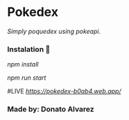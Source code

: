 # Pokedex

_Simply poquedex using pokeapi._

### Instalation  🔧

_npm install_

_npm run start_

#LIVE
_https://pokedex-b0ab4.web.app/_

### Made by: Donato Alvarez

